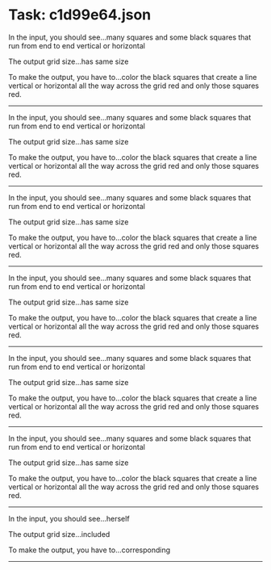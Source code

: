 # Task: c1d99e64.json

In the input, you should see...many squares and some black squares that run from end to end vertical or horizontal

The output grid size...has same size

To make the output, you have to...color the black squares that create a line vertical or horizontal all the way across the grid red and only those squares red.

---

In the input, you should see...many squares and some black squares that run from end to end vertical or horizontal

The output grid size...has same size

To make the output, you have to...color the black squares that create a line vertical or horizontal all the way across the grid red and only those squares red.

---

In the input, you should see...many squares and some black squares that run from end to end vertical or horizontal

The output grid size...has same size

To make the output, you have to...color the black squares that create a line vertical or horizontal all the way across the grid red and only those squares red.

---

In the input, you should see...many squares and some black squares that run from end to end vertical or horizontal

The output grid size...has same size

To make the output, you have to...color the black squares that create a line vertical or horizontal all the way across the grid red and only those squares red.

---

In the input, you should see...many squares and some black squares that run from end to end vertical or horizontal

The output grid size...has same size

To make the output, you have to...color the black squares that create a line vertical or horizontal all the way across the grid red and only those squares red.

---

In the input, you should see...many squares and some black squares that run from end to end vertical or horizontal

The output grid size...has same size

To make the output, you have to...color the black squares that create a line vertical or horizontal all the way across the grid red and only those squares red.

---

In the input, you should see...herself

The output grid size...included

To make the output, you have to...corresponding

---

